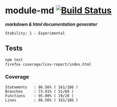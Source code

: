 # module-md [![Build Status](https://secure.travis-ci.org/skenqbx/module-md.png)](http://travis-ci.org/skenqbx/module-md)

**_markdown & html documentation generator_**

```
Stability: 1 - Experimental
```

## Tests

```bash
npm test
firefox coverage/lcov-report/index.html
```

### Coverage

```
Statements   : 86.56% ( 161/186 )
Branches     : 73.91% ( 51/69 )
Functions    : 95.00% ( 19/20 )
Lines        : 86.56% ( 161/186 )
```
